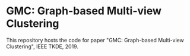 # GMC: Graph-based Multi-view Clustering

This repository hosts the code for paper "GMC: Graph-based Multi-view Clustering", IEEE TKDE, 2019.
